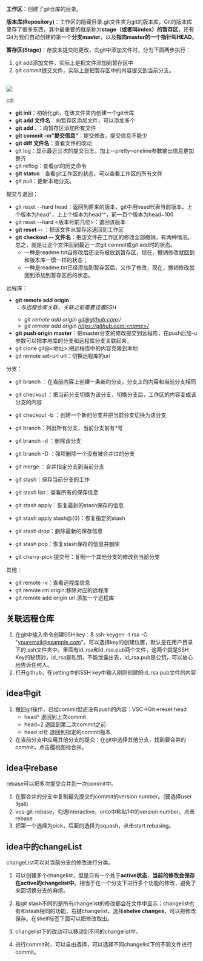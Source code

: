 <!--
 * @Author: QingHui Meng
 * @Date: 2020-07-24 10:31:12
-->
**工作区**：创建了git仓库的目录。

**版本库(Repository)**：工作区的隐藏目录.git文件夹为git的版本库，Git的版本库里存了很多东西，其中最重要的就是称为**stage（或者叫index）的暂存区**，还有Git为我们自动创建的第一个**分支master**，以及**指向master的一个指针叫HEAD**。

**暂存区(Stage)**：存放未提交的更改，向git中添加文件时，分为下面两步执行：
1. git add添加文件，实际上是把文件添加到暂存区中
2. git commit提交文件，实际上是把暂存区中的内容提交到当前分支。

<br> <img src=./git版本库.jpg><br>

cd:
* **git init**：初始化git，在该文件夹内创建一个git仓库
* **git add 文件名**：向暂存区添加文件，可以添加多个
* **git add .** ：向暂存区添加所有文件
* **git commit -m"提交信息"**：提交修改，提交信息不能少
* **git diff 文件名**：查看文件的改动
* git log：显示最近三次的提交日志，加上--pretty=oneline参数输出信息更加整齐
* git reflog：查看git的历史命令
* **git status**：查看git工作区的状态，可以查看工作区的所有文件
* git pull：更新本地分支。

提交与退回：
* git reset --hard head：返回到原来的版本，git中用head代表当前版本，上个版本为head^，上上个版本为head^^，前一百个版本为head~100
* git reset --hard <版本号前几位>：退回该版本
* **git reset -- <file>**：把该文件从暂存区退回到工作区
* **git checkout -- 文件名**：把该文件在工作区的修改全部撤销，有两种情况。总之，就是让这个文件回到最近一次git commit或git add时的状态。
    * 一种是readme.txt自修改后还没有被放到暂存区，现在，撤销修改就回到和版本库一模一样的状态；
    * 一种是readme.txt已经添加到暂存区后，又作了修改，现在，撤销修改就回到添加到暂存区后的状态。

远程库：
* **git remote add origin <address>**：与远程仓库关联，关联之前需要设置SSH
    * git remote add origin git@github.com:<name>/<repostory>
    * git remote add origin https://github.com:<name>/<repostory>
* **git push origin master**：把master分支的修改提交到远程库，在push后加-u参数可以把本地库的分支和远程库分支关联起来，
* git clone git@<地址>:把远程库中的内容克隆到本地
* git remote set-url url：切换远程库的url

分支：
* git branch <name>：在当前内容上创建一条新的分支，分支上的内容和当前分支相同
* git checkout <name>：把当前分支切换为该分支，切换分支后，工作区的内容变成该分支的内容
* git checkout -b <name>：创建一个新的分支并把当前分支切换为该分支
* git branch：列出所有分支，当前分支前有*号
* git branch -d <name>：删除该分支
* git branch -D <name>：强项删除一个没有被合并过的分支
* git merge <name>：合并指定分支到当前分支

* git stash：保存当前分支的工作
* git stash list：查看所有的保存信息
* git stash apply：恢复最新的stash保存的信息
* git stash apply stash@{0}：恢复指定的stash
* git stash drop：删除最新的保存信息
* git stash pop：恢复stash保存的信息并删除

* git cherry-pick 提交号：复制一个其他分支的修改到当前分支

其他：
* git remote -v：查看远程库信息
* git remote rm origin:移除对应的远程库
* git remote add origin url:添加一个远程库

## 关联远程仓库
1. 在git中输入命令创建SSH key：$ ssh-keygen -t rsa -C "youremail@example.com"。可以选择key的创建位置，默认是在用户目录下的.ssh文件夹中，里面有id_rsa和id_rsa.pub两个文件，这两个就是SSH Key的秘钥对，id_rsa是私钥，不能泄露出去，id_rsa.pub是公钥，可以放心地告诉任何人。
2. 打开github，在setting中的SSH key中输入刚刚创建的id_rsa.pub文件的内容

## idea中git
1. 撤回git操作，已经commit但还没有push的内容：VSC->Git->reset head
    * head^  退回到上次commit
    * head~2   退回到第二次commit之前
    * head id号  退回到指定的commit版本
2. 在当前分支中应用其他分支的提交：在git中选择其他分支，找到要合并的commit，点击樱桃图标合并。


## idea中rebase
rebase可以把多次提交合并到一次commit中。
1. 在要合并的分支中复制最先提交的commit的version number。(要选择user为all)
2. vcs-git-rebase，勾选Interactive，onto中粘贴1中的version number。点击rebase
3. 把第一个选择为pick，后面的选择为squash，点击start rebasing。

## idea中的changeList
changeList可以对当前分支的修改进行分类。
1. 可以创建多个changelist，但是只有一个处于**active状态**，**当前的修改会保存在active的changelist中**。相当于在一个分支下进行多个功能的修改，避免了来回切换分支的麻烦。

2. 和git stash不同的是所有changelist的修改都会在文件中显示；changelist也有和stash相同的功能，右键changelist，选择**shelve changes**，可以把修改保存。在shelf标签下面可以把修改取出。

3. changelist下的改动可以移动到不同的changelist中。

4. 进行commit时，可以自由选择，可以选择不同changelist下的不同文件进行commit。
